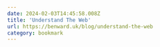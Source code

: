 ```yaml
---
date: 2024-02-03T14:45:58.008Z
title: 'Understand The Web'
url: https://benward.uk/blog/understand-the-web
category: bookmark
---
```


